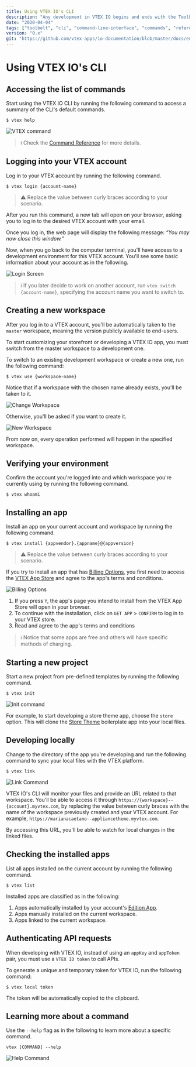 ```yaml
---
title: Using VTEX IO's CLI
description: "Any development in VTEX IO begins and ends with the Toolbelt, our CLI (Command Line Interface). Learn all the necessary commands to develop in the platform."
date: "2020-04-04"
tags: ["toolbelt", "cli", "command-line-interface", "commands", "reference"]
version: "0.x"
git: "https://github.com/vtex-apps/io-documentation/blob/master/docs/en/Recipes/development/vtex-io-cli-usage.md"
---
```


# Using VTEX IO's CLI

## Accessing the list of commands

Start using the VTEX IO CLI by running the following command to access a summary of the CLI's default commands.

```shell
$ vtex help
```

![VTEX command](https://github.com/vtex-apps/io-documentation/blob/d4abdc7fcaa6908f4971c42b4248d746187dd92c/docs/en/Recipes/development/Media/vtex-help-command.svg)

>ℹ️ Check the [Command Reference](https://developers.vtex.com/vtex-developer-docs/docs/vtex-io-documentation-vtex-io-cli-command-reference) for more details.

## Logging into your VTEX account

Log in to your VTEX account by running the following command.

```shell
$ vtex login {account-name}
```

>⚠️ Replace the value between curly braces according to your scenario.

After you run this command, a new tab will open on your browser, asking you to log in to the desired VTEX account with your email.

Once you log in, the web page will display the following message: *“You may now close this window.”*

Now, when you go back to the computer terminal, you'll have access to a development environment for this VTEX account. You'll see some basic information about your account as in the following.

![Login Screen](https://github.com/vtex-apps/io-documentation/blob/94b4c1e08ce863a33a57ca2d2222f22c6e7798f6/docs/en/Recipes/development/Media/vtex-login-command.svg)

>ℹ️ If you later decide to work on another account, run `vtex switch {account-name}`, specifying the account name you want to switch to.

## Creating a new workspace

After you log in to a VTEX account, you'll be automatically taken to the `master` workspace, meaning the version publicly available to end-users.

To start customizing your storefront or developing a VTEX IO app, you must switch from the master workspace to a development one.

To switch to an existing development workspace or create a new one, run the following command:

```shell
$ vtex use {workspace-name}
```

Notice that if a workspace with the chosen name already exists, you'll be taken to it.

![Change Workspace](https://github.com/vtex-apps/io-documentation/blob/89939dc1b5bbdf9f11378de719a8689ee40e65d0/docs/en/Recipes/development/Media/vtex-use-command-one.svg)

Otherwise, you'll be asked if you want to create it.

![New Workspace](https://github.com/vtex-apps/io-documentation/blob/89939dc1b5bbdf9f11378de719a8689ee40e65d0/docs/en/Recipes/development/Media/vtex-use-two.svg)

From now on, every operation performed will happen in the specified workspace.

## Verifying your environment

Confirm the account you're logged into and which workspace you're currently using by running the following command.

```shell
$ vtex whoami
```

## Installing an app

Install an app on your current account and workspace by running the following command.

```shell
$ vtex install {appvendor}.{appname}@{appversion}
```

>⚠️ Replace the value between curly braces according to your scenario.

If you try to install an app that has [Billing Options](https://developers.vtex.com/vtex-developer-docs/docs/vtex-io-documentation-billing-options), you first need to access the [VTEX App Store](https://apps.vtex.com/) and agree to the app's terms and conditions.

![Billing Options](https://github.com/vtex-apps/io-documentation/blob/992891f577e7c63accd26e890e88d2ebf8226eaf/docs/en/Recipes/development/Media/vtex-install-app.svg)

1. If you press `Y`, the app's page you intend to install from the VTEX App Store will open in your browser. 
2. To continue with the installation, click on `GET APP` > `CONFIRM` to log in to your VTEX store.
3. Read and agree to the app's terms and conditions

>ℹ️ Notice that some apps are free and others will have specific methods of charging.

## Starting a new project

Start a new project from pre-defined templates by running the following command.

```shell
$ vtex init
```

![Init command](https://github.com/vtex-apps/io-documentation/blob/f1ea977a93c91abcb82645bb7ea1a53e13046df6/docs/en/Recipes/development/Media/vtex-init-command.svg)

For example, to start developing a store theme app, choose the `store` option. This will clone the [Store Theme](https://github.com/vtex-apps/store) boilerplate app into your local files.

## Developing locally

Change to the directory of the app you're developing and run the following command to sync your local files with the VTEX platform.

```shell
$ vtex link
```

![Link Command](https://github.com/vtex-apps/io-documentation/blob/f1ea977a93c91abcb82645bb7ea1a53e13046df6/docs/en/Recipes/development/Media/vtex-link-command.svg)

VTEX IO's CLI will monitor your files and provide an URL related to that workspace. You'll be able to access it through `https://{workspace}--{account}.myvtex.com`, by replacing the value between curly braces with the name of the workspace previously created and your VTEX account. For example, `https://marianacaetano--appliancetheme.myvtex.com`.

By accessing this URL, you'll be able to watch for local changes in the linked files.

## Checking the installed apps

List all apps installed on the current account by running the following command.

```shell
$ vtex list
```

Installed apps are classified as in the following:

1. Apps automatically installed by your account's [Edition App](https://developers.vtex.com/vtex-developer-docs/docs/vtex-io-documentation-edition-app).
2. Apps manually installed on the current workspace.
3. Apps linked to the current workspace.

## Authenticating API requests

When developing with VTEX IO, instead of using an `appKey` and `appToken` pair, you must use a `VTEX ID token` to call APIs.

To generate a unique and temporary token for VTEX IO, run the following command:

```shell
$ vtex local token
```

The token will be automatically copied to the clipboard.

## Learning more about a command

Use the `--help` flag as in the following to learn more about a specific command.

```shell
vtex [COMMAND] --help
```

![Help Command](https://github.com/vtex-apps/io-documentation/blob/f1ea977a93c91abcb82645bb7ea1a53e13046df6/docs/en/Recipes/development/Media/vtex-browse-help-command.svg)
